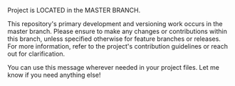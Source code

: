 Project is LOCATED in the MASTER BRANCH.

This repository's primary development and versioning work occurs in the master branch. Please ensure to make any changes or contributions within this branch, unless specified otherwise for feature branches or releases. For more information, refer to the project's contribution guidelines or reach out for clarification.

You can use this message wherever needed in your project files. Let me know if you need anything else!
